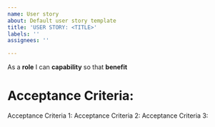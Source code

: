 ```yaml
---
name: User story
about: Default user story template
title: 'USER STORY: <TITLE>'
labels: ''
assignees: ''

---
```


As a **role** I can **capability** so that **benefit**


# Acceptance Criteria:
Acceptance Criteria 1:
Acceptance Criteria 2:
Acceptance Criteria 3:

